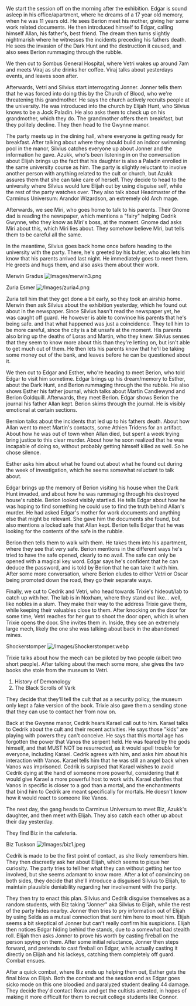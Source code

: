 We start the session off on the morning after the exhibition. Edgar is sound asleep in his office/apartment, where he dreams of a 17 year old memory, when he was 11 years old. He sees Berion meet his mother, giving her some work related documents. He then introduced himself to Edgar, calling himself Allan, his father's, best friend. The dream then turns slightly nightmarish where he witnesses the incidents preceding his fathers death. He sees the invasion of the Dark Hunt and the destruction it caused, and also sees Berion rummaging through the rubble.

We then cut to Sombus General Hospital, where Vetri wakes up around 7am and meets Viraj as she drinks her coffee. Viraj talks about yesterdays events, and leaves soon after. 

Afterwards, Vetri and Silvius start interrogating Jonner. Jonner tells them that he was forced into doing this by the Church of Blood, who we're threatening this grandmother. He says the church actively recruits people at the university. He was introduced into the church by Elijah Hunt, who Silvius knows to be a Jock Paladin. He also asks them to check up on his grandmother, which they do. The grandmother offers them breakfast, but they politely decline. They then head to the Gwynne manor.

The party meets up in the dining hall, where everyone is getting ready for breakfast. After talking about where they should build an indoor swimming pool in the manor, Silvius catches everyone up about Jonner and the information he gave. Azukk, who's been listening in on the conversation about Elijah brings up the fact that his daughter is also a Paladin enrolled in the same university course as him. The party is slightly reluctant to involve another person with anything related to the cult or church, but Azukk assures them that she can take care of herself. They decide to head to the university where Silvius would lure Elijah out by using disguise self, while the rest of the party watches over. They also talk about Headmaster of the Carminus Universum: Arandor Wizardson, an extremely old Arch mage.

Afterwards, we see Miri, who goes home to talk to his parents. Their Gnome dad is reading the newspaper, which mentions a "fairy" helping Cedrik Gwynne, who they know as Miri's boss, at the moment. Gnome dad asks Miri about this, which Miri lies about. They somehow believe Miri, but tells them to be careful all the same.

In the meantime, Silvius goes back home once before heading to the university with the party. There, he's greeted by his butler, who also lets him know that his parents arrived last night. He immediately goes to meet them. He greets and hugs them, and also asks them about their work. 

Merwin Gradus
![Images/merwin3.png](/Images/merwin3.png)

Zuria Esmer
![/Images/zuria4.png](/Images/zuria4.png)

Zuria tell him that they got done a bit early, so they took an airship home. Merwin then ask Silvius about the exhibition yesterday, which he found out about in the newspaper. Since Silvius hasn't read the newspaper yet, he was caught off guard. He however is able to convince his parents that he's being safe. and that what happened was just a coincidence. They tell him to be more careful, since the city is a bit unsafe at the moment. His parents also bring up the deaths of Loras and Martin, who they knew. Silvius senses that they seem to know more about this than they're letting on, but isn't able to get much out of them. He then lets his parents know that he'll be taking some money out of the bank, and leaves before he can be questioned about it.

We then cut to Edgar and Esther, who're heading to meet Berion, who told Edgar to visit him sometime. Edgar brings up his dream/memory to Esther, about the Dark Hunt, and Berion rummaging through the the rubble. He also shows Esther his father journal, which talks about Martin Candlewynd and Berion Goldquill. Afterwards, they meet Berion. Edgar shows Berion the journal his father Allan kept. Berion skims through the journal. He is visibly emotional at certain sections. 

Bernion talks about the incidents that led up to his fathers death. About how Allan went to meet Martin's contacts, some Athien Tridens for an artifact. About how he was out of town when Allan died, but spent a week trying bring justice to this clear murder. About how he soon realized that he was incapable of doing so, without probably getting himself killed as well. So he chose silence. 

Esther asks him about what he found out about what he found out during the week of investigation, which he seems somewhat reluctant to talk about.

Edgar brings up the memory of Berion visiting his house when the Dark Hunt invaded, and about how he was rummaging through his destroyed house's rubble.  Berion looked visibly startled. He tells Edgar about how he was hoping to find something he could use to find the truth behind Allan's murder. He had asked Edgar's mother for work documents and anything else that might be relevant. She gave him the documents she found, but also mentions a locked safe that Allan kept. Berion tells Edgar that he was looking for the contents of the safe in the rubble.

Berion then tells them to walk with them. He takes them into his apartment, where they see that very safe. Berion mentions in the different ways he's tried to have the safe opened, clearly to no avail. The safe can only be opened with a magical key word. Edgar says he's confident that he can deduce the password, and is told by Berion that he can take it with him. After some more conversation, where Berion eludes to either Vetri or Oscar being promoted down the road, they go their separate ways.

Finally, we cut to Cedrik and Vetri, who head towards Trixie's hideout/lab to catch up with her. The lab is in Noxham, where they stand out like... well, like nobles in a slum. They make their way to the address Trixie gave them, while keeping their valuables close to them. After knocking on the door for some time, Vetri reaches for her gun to shoot the door open, which is when Trixie opens the door. She invites them in. Inside, they see an extremely large mech, likely the one she was talking about back in the abandoned mines.

Shockerstomper
![/Images/Shockerstomper.webp](/Images/Shockerstomper.webp)

Trixie talks about how the mech can be piloted by two people (albeit two short people). 
After talking about the mech some more, she gives the two books she stole from the museum to Vetri. 

1. History of Demonology 
2. The Black Scrolls of Vark
   
They decide that they'll tell the cult that as a security policy, the museum only kept a fake version of the book. Trixie also gave them a sending stone that they can use to contact her from now on.

Back at the Gwynne manor, Cedrik hears Karael call out to him. Karael talks to Cedrik about the cult and their recent activities. He says those "kids" are playing with powers they can't conceive. He says that this mortal age has forgotten the power that Vanos the serpent held. He was feared by the gods himself, and that MUST NOT be resurrected, as it would spell trouble for everyone, including Karael. Cedrik agrees with him, and asks him about his interaction with Vanos. Karael tells him that he was still an angel back when Vanos was imprisoned. Cedrik is surpised that Karael wishes to avoid Cedrik dying at the hand of someone more powerful, considering that it would give Karael a more powerful host to work with. Karael clarifies that Vanos in specific is closer to a god than a mortal, and the enchantments that bind him to Cedrik are meant specifically for mortals. He doesn't know how it would react to someone like Vanos.

The next day, the gang heads to Carminus Universum to meet Biz, Azukk's daughter, and then meet with Elijah. They also catch each other up about their day yesterday.

They find Biz in the cafeteria.

Biz Tuskson
![/Images/biz1.jpeg](/Images/biz1.jpeg)

Cedrik is made to be the first point of contact, as she likely remembers him. They then discreetly ask her about Elijah, which seems to pique her curiosity. The party tries to tell her what they can without getting her too involved, but she seems adamant to know more. After a lot of convincing on both sides, they decide that she'll introduce a disguised Silvius to Elijah, to maintain plausible deniability regarding her involvement with the party.

They then try to enact this plan. Silvius and Cedrik disguise themselves as a random students, with Biz taking "Jonner" aka Silvius to Elijah, while the rest of the party hides nearby. Jonner then tries to pry information out of Elijah by using Selda as a mutual connection that sent him here to meet him. Elijah seems a bit skeptical of Jonner but can't really confirm his suspicions. Elijah then notices Edgar hiding behind the stands, due to a somewhat bad stealth roll. Elijah then asks Jonner to prove his worth by casting fireball on the person spying on them. After some initial reluctance, Jonner then steps forward, and pretends to cast fireball on Edgar, while actually casting it directly on Elijah and his lackeys, catching them completely off guard. Combat ensues.

After a quick combat, where Biz ends up helping them out, Esther gets the final blow on Elijah. Both the combat and the session end as Edgar goes sicko mode on this one bloodied and paralyzed student dealing 44 damage.  They decide they'd contact Rorax and get the cultists arrested, in hopes of making it more difficult for them to recruit college students like Connor.

